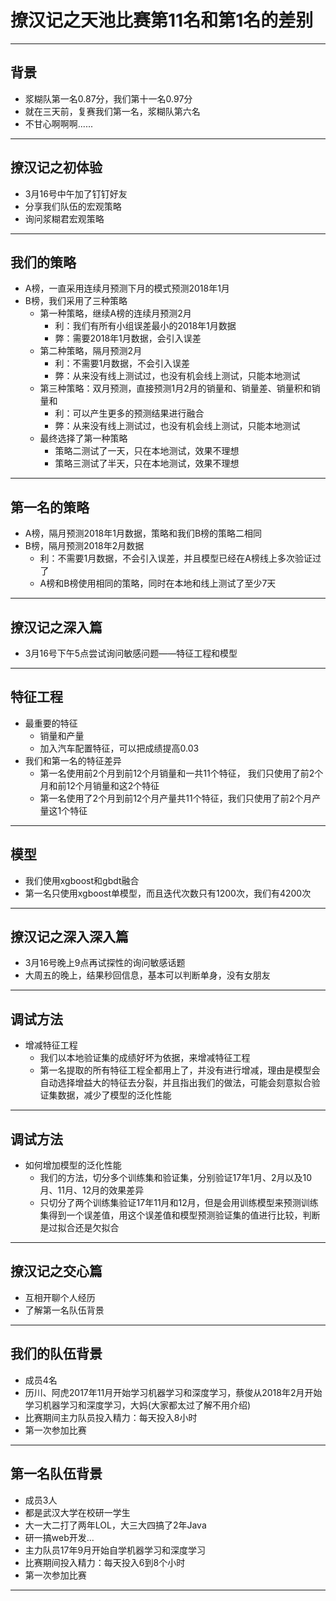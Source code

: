 # 撩汉记之天池比赛第11名和第1名的差别	
----
## 背景
- 浆糊队第一名0.87分，我们第十一名0.97分
- 就在三天前，复赛我们第一名，浆糊队第六名
- 不甘心啊啊啊......
----
## 撩汉记之初体验
- 3月16号中午加了钉钉好友
- 分享我们队伍的宏观策略
- 询问浆糊君宏观策略
---
## 我们的策略
- A榜，一直采用连续月预测下月的模式预测2018年1月
- B榜，我们采用了三种策略
	- 第一种策略，继续A榜的连续月预测2月
		- 利：我们有所有小组误差最小的2018年1月数据
		- 弊：需要2018年1月数据，会引入误差
	- 第二种策略，隔月预测2月
		- 利：不需要1月数据，不会引入误差
		- 弊：从来没有线上测试过，也没有机会线上测试，只能本地测试
	- 第三种策略：双月预测，直接预测1月2月的销量和、销量差、销量积和销量和
		- 利：可以产生更多的预测结果进行融合
		- 弊：从来没有线上测试过，也没有机会线上测试，只能本地测试
	- 最终选择了第一种策略
		- 策略二测试了一天，只在本地测试，效果不理想
		- 策略三测试了半天，只在本地测试，效果不理想	
---
## 第一名的策略
- A榜，隔月预测2018年1月数据，策略和我们B榜的策略二相同
- B榜，隔月预测2018年2月数据
	- 利：不需要1月数据，不会引入误差，并且模型已经在A榜线上多次验证过了
	- A榜和B榜使用相同的策略，同时在本地和线上测试了至少7天
---
## 撩汉记之深入篇
- 3月16号下午5点尝试询问敏感问题——特征工程和模型
---
		
## 特征工程
- 最重要的特征
	- 销量和产量
	- 加入汽车配置特征，可以把成绩提高0.03
- 我们和第一名的特征差异
	- 第一名使用前2个月到前12个月销量和一共11个特征， 我们只使用了前2个月和前12个月销量和这2个特征
	- 第一名使用了2个月到前12个月产量共11个特征，我们只使用了前2个月产量这1个特征
---

## 模型
- 我们使用xgboost和gbdt融合
- 第一名只使用xgboost单模型，而且迭代次数只有1200次，我们有4200次
---
## 撩汉记之深入深入篇
- 3月16号晚上9点再试探性的询问敏感话题
- 大周五的晚上，结果秒回信息，基本可以判断单身，没有女朋友
---
## 调试方法
- 增减特征工程
	- 我们以本地验证集的成绩好坏为依据，来增减特征工程
	- 第一名提取的所有特征工程全都用上了，并没有进行增减，理由是模型会自动选择增益大的特征去分裂，并且指出我们的做法，可能会刻意拟合验证集数据，减少了模型的泛化性能
---
## 调试方法
- 如何增加模型的泛化性能
	- 我们的方法，切分多个训练集和验证集，分别验证17年1月、2月以及10月、11月、12月的效果差异
	- 只切分了两个训练集验证17年11月和12月，但是会用训练模型来预测训练集得到一个误差值，用这个误差值和模型预测验证集的值进行比较，判断是过拟合还是欠拟合
---
## 撩汉记之交心篇
- 互相开聊个人经历
- 了解第一名队伍背景
---
## 我们的队伍背景
- 成员4名
- 历川、阿虎2017年11月开始学习机器学习和深度学习，蔡俊从2018年2月开始学习机器学习和深度学习，大妈(大家都太过了解不用介绍)
- 比赛期间主力队员投入精力：每天投入8小时
- 第一次参加比赛
---
## 第一名队伍背景
- 成员3人
- 都是武汉大学在校研一学生
- 大一大二打了两年LOL，大三大四搞了2年Java
- 研一搞web开发…
- 主力队员17年9月开始自学机器学习和深度学习
- 比赛期间投入精力：每天投入6到8个小时
- 第一次参加比赛
---
